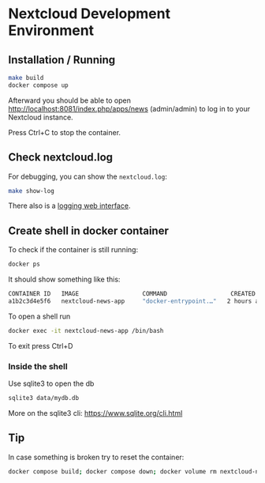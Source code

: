 # Nextcloud Development Environment

## Installation / Running

```bash
make build
docker compose up
```

Afterward you should be able to open <http://localhost:8081/index.php/apps/news> (admin/admin) to
log in to your Nextcloud instance.

Press Ctrl+C to stop the container.

## Check nextcloud.log

For debugging, you can show the `nextcloud.log`:

```bash
make show-log
```

There also is a [logging web interface](http://localhost:8081/index.php/settings/admin/logging).

## Create shell in docker container

To check if the container is still running:
```bash
docker ps
```
It should show something like this:
```bash
CONTAINER ID   IMAGE                  COMMAND                  CREATED         STATUS         PORTS                                       NAMES
a1b2c3d4e5f6   nextcloud-news-app     "docker-entrypoint.…"   2 hours ago     Up 2 hours     0.0.0.0:8081->80/tcp                        nextcloud-news-app
```
To open a shell run
``` bash
docker exec -it nextcloud-news-app /bin/bash
```

To exit press Ctrl+D

###  Inside the shell

Use sqlite3 to open the db

```bash
sqlite3 data/mydb.db
```

More on the sqlite3 cli: https://www.sqlite.org/cli.html

## Tip

In case something is broken try to reset the container:

```bash
docker compose build; docker compose down; docker volume rm nextcloud-news_nextcloud
```
